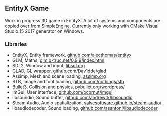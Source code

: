 ## EntityX Game
Work in progress 3D game in EntityX. A lot of systems and components are copied over from [SimpleEngine](https://github.com/ElliottSlingsby/SimpleEngine).
Currently only working with CMake Visual Studio 15 2017 generator on Windows.

### Libraries
- EntityX, Entity framework, [github.com/alecthomas/entityx](http://github.com/alecthomas/entityx)
- GLM, Maths, [glm.g-truc.net/0.9.9/index.html](http://glm.g-truc.net/0.9.9/index.html)
- SDL2, Window and input, [libsdl.org](http://libsdl.org)
- GLAD, GL wrapper, [github.com/Dav1dde/glad](http://github.com/Dav1dde/glad)
- Assimp, Mesh and scene loading, [assimp.org](http://assimp.org)
- STB, Image and font loading, [github.com/nothings/stb](http://github.com/nothings/stb)
- Bullet3, Collision and physics, [pybullet.org/wordpress/](http://pybullet.org/wordpress/)
- ImGui, User interface, [github.com/ocornut/imgui](http://github.com/ocornut/imgui)
- libsoundio, Sound buffer, [github.com/andrewrk/libsoundio](http://github.com/andrewrk/libsoundio)
- Steam Audio, Audio spatialization, [valvesoftware.github.io/steam-audio/](http://valvesoftware.github.io/steam-audio/)
- libaudiodecoder, Sound loading, [github.com/asantoni/libaudiodecoder](http://github.com/asantoni/libaudiodecoder)